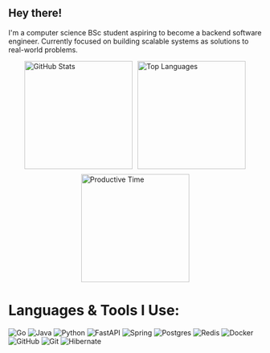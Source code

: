 ## Hey there!

I'm a computer science BSc student aspiring to become a backend software engineer. Currently focused on building scalable systems as solutions to real-world problems.

<div style="display: flex; flex-wrap: wrap; justify-content: center; gap: 10px;">
  <img src="http://github-profile-summary-cards.vercel.app/api/cards/stats?username=Ronnie-001&theme=nord_dark" alt="GitHub Stats" style="width: 215px; height: auto;" />
  <img src="http://github-profile-summary-cards.vercel.app/api/cards/repos-per-language?username=Ronnie-001&theme=nord_dark" alt="Top Languages" style="width: 215px; height: auto;" />
  <img src="http://github-profile-summary-cards.vercel.app/api/cards/productive-time?username=Ronnie-001&theme=nord_dark&utcOffset=8" alt="Productive Time" style="width: 215px; height: auto;" />
</div>

# Languages & Tools I Use:
![Go](https://img.shields.io/badge/go-%2300ADD8.svg?style=for-the-badge&logo=go&logoColor=white) ![Java](https://img.shields.io/badge/java-%23ED8B00.svg?style=for-the-badge&logo=openjdk&logoColor=white) ![Python](https://img.shields.io/badge/python-3670A0?style=for-the-badge&logo=python&logoColor=ffdd54) ![FastAPI](https://img.shields.io/badge/FastAPI-005571?style=for-the-badge&logo=fastapi) ![Spring](https://img.shields.io/badge/spring-%236DB33F.svg?style=for-the-badge&logo=spring&logoColor=white) ![Postgres](https://img.shields.io/badge/postgres-%23316192.svg?style=for-the-badge&logo=postgresql&logoColor=white) ![Redis](https://img.shields.io/badge/redis-%23DD0031.svg?style=for-the-badge&logo=redis&logoColor=white) ![Docker](https://img.shields.io/badge/docker-%230db7ed.svg?style=for-the-badge&logo=docker&logoColor=white) ![GitHub](https://img.shields.io/badge/github-%23121011.svg?style=for-the-badge&logo=github&logoColor=white) ![Git](https://img.shields.io/badge/git-%23F05033.svg?style=for-the-badge&logo=git&logoColor=white) ![Hibernate](https://img.shields.io/badge/Hibernate-59666C?style=for-the-badge&logo=Hibernate&logoColor=white)
